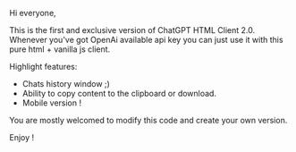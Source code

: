 Hi everyone,

This is the first and exclusive version of ChatGPT HTML Client 2.0.
Whenever you've got OpenAi available api key you can just use it with this pure html + vanilla js client.

Highlight features:
* Chats history window ;)
* Ability to copy content to the clipboard or download.
* Mobile version !
  
You are mostly welcomed to modify this code and create your own version.

Enjoy !
